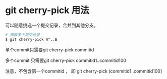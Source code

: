 # git cherry-pick 用法

可以随意挑选一个提交记录，合并到其他分支。

```sh
# 摘取多个提交记录
$ git cherry-pick A^..B
```

单个commit只需要git cherry-pick commitid

多个commit 只需要git cherry-pick commitid1..commitid100

注意，不包含第一个commitid ， 即  git cherry-pick (commitid1..commitid100]

